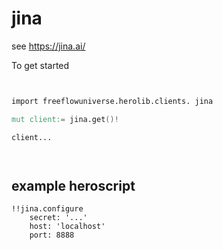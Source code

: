 # jina

see https://jina.ai/



To get started

```v


import freeflowuniverse.herolib.clients. jina

mut client:= jina.get()!

client...




```

## example heroscript

```hero
!!jina.configure
    secret: '...'
    host: 'localhost'
    port: 8888
```


